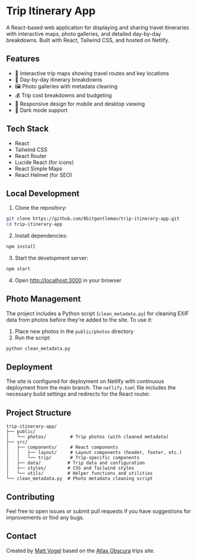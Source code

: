 # Trip Itinerary App

A React-based web application for displaying and sharing travel itineraries with interactive maps, photo galleries, and detailed day-by-day breakdowns. Built with React, Tailwind CSS, and hosted on Netlify.

## Features

- 📍 Interactive trip maps showing travel routes and key locations
- 📅 Day-by-day itinerary breakdowns
- 🖼️ Photo galleries with metadata cleaning
- 💰 Trip cost breakdowns and budgeting
- 📱 Responsive design for mobile and desktop viewing
- 🌙 Dark mode support

## Tech Stack

- React
- Tailwind CSS
- React Router
- Lucide React (for icons)
- React Simple Maps
- React Helmet (for SEO)

## Local Development

1. Clone the repository:
```bash
git clone https://github.com/8bitgentleman/trip-itinerary-app.git
cd trip-itinerary-app
```

2. Install dependencies:
```bash
npm install
```

3. Start the development server:
```bash
npm start
```

4. Open [http://localhost:3000](http://localhost:3000) in your browser

## Photo Management

The project includes a Python script (`clean_metadata.py`) for cleaning EXIF data from photos before they're added to the site. To use it:

1. Place new photos in the `public/photos` directory
2. Run the script:
```bash
python clean_metadata.py
```

## Deployment

The site is configured for deployment on Netlify with continuous deployment from the main branch. The `netlify.toml` file includes the necessary build settings and redirects for the React router.

## Project Structure

```
trip-itinerary-app/
├── public/
│   └── photos/         # Trip photos (with cleaned metadata)
├── src/
│   ├── components/     # React components
│   │   ├── layout/     # Layout components (header, footer, etc.)
│   │   └── trip/       # Trip-specific components
│   ├── data/          # Trip data and configuration
│   ├── styles/        # CSS and Tailwind styles
│   └── utils/         # Helper functions and utilities
└── clean_metadata.py  # Photo metadata cleaning script
```

## Contributing

Feel free to open issues or submit pull requests if you have suggestions for improvements or find any bugs.

## Contact

Created by [Matt Vogel](https://github.com/8bitgentleman) based on the [Atlas Obscura](https://www.atlasobscura.com/adventures/trips) trips site.